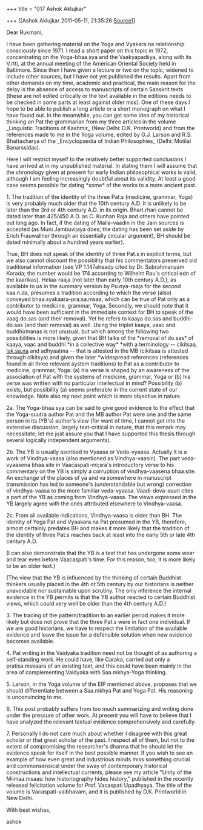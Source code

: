 +++
title = "017 Ashok Aklujkar"

+++
[[Ashok Aklujkar	2011-05-11, 21:35:26 [Source](https://groups.google.com/g/bvparishat/c/UPPDjxJj_TQ)]]



Dear Rukmani,

I have been gathering material on the Yoga and Vyakara.na relationship consciously since 1971. I read a short paper on this topic in 1972, concentrating on the Yoga-bhaa.sya and the Vaakyapadiiya, along with its V.rtti, at the annual meeting of the American Oriental Society held in Baltimore. Since then I have given a lecture or two on the topic, widened to include other sources, but I have not yet published the results. Apart from other demands on my time, academic and practical, the main reason for the delay is the absence of access to manuscripts of certain Sanskrit texts (these are not edited critically or the text available in the editions needs to be checked in some parts at least against older mss). One of these days I hope to be able to publish a long article or a short monograph on what I have found out. In the meanwhile, you can get some idea of my historical thinking on Pat the grammarian from my three articles in the volume \_Linguistic Traditions of Kashmir\_ (New Delhi: D.K. Printworld) and from the references made to me in the Yoga volume, edited by G.J. Larson and R.S. Bhattacharya of the \_Encyclopaedia of Indian Philosophies\_ (Delhi: Motilal Banarssidas).

Here I will restrict myself to the relatively better supported conclusions I have arrived at in my unpublished material. In stating them I will assume that the chronology given at present for early Indian philosophical works is valid, although I am feeling increasingly doubtful about its validity. At least a good case seems possible for dating \*some\* of the works to a more ancient past.

1\. The tradition of the identity of the three Pat.s (medicine, grammar, Yoga) is very probably much older that the 10th century A.D. It is unlikely to be later than the 3rd or 4th century A.D. in its origin. Bhart.rhari cannot be dated later than 425/450 A.D. as C. Kunhan Raja and others have pointed out long ago. In fact, if the dating of Malla-vaadin in the Jain sources is accepted (as Muni Jambuvijaya does; the dating has been set aside by Erich Frauwallner through an essentially circular argument), BH should be dated minimally about a hundred years earlier).

True, BH does not speak of the identity of three Pat.s in explicit terms, but we also cannot discount the possibility that his commentators preserved old traditional information (see VP 1.147already cited by Dr. Subrahmanyam Korada; the number would be 174 according to Wilhelm Rau's critical edn of the kaarikas). Helaa-raaja (not later than early 10th century A.D.), as available to us in the summary version by Pu.nya-raaja for the second kaa.n.da, presumes a tradition according to which the verse (also) conveyed bhaa.syakaara-pra;sa.msaa, which can be true of Pat only as a contributor to medicine, grammar, Yoga. Secondly, we should note that it would have been sufficient in the immediate context for BH to speak of the vaag.do.sas (and their removal). Yet he refers to kaaya do.sas and buddhi-do.sas (and their removal) as well. Using the triplet kaaya, vaac and buddhi/manas is not unusual, but which among the following two possibilities is more likely, given that BH talks of the \*removal of do.sas\* of kaaya, vaac and buddhi \*in a collective way\* \*with a terminology -- cikitsaa, [lak.sa.na](http://lak.sa.na) and adhyaatma -- that is attested in the MB (cikitsaa is attested through cikitsya) and given the later \*widespread references (references found in all three relevant system traditions) to Pat as a contributor to medicine, grammar, Yoga: (a) his verse is shaped by an awareness of the association of Pat with the systems of medicine, grammar, Yoga or (b) his verse was written with no particular intellectual in mind? Possibility (b) exists, but possibility (a) seems preferable in the current state of our knowledge. Note also my next point which is more objective in nature.

2a. The Yoga-bhaa.sya can be said to give good evidence to the effect that the Yoga-suutra author Pat and the MB author Pat were one and the same person in its (YB's) author's view (for want of time, I cannot get into the extensive discussion, largely text-critical in nature, that this remark may necessitate; let me just assure you that I have supported this thesis through several logically independent arguments).

2b. The YB is usually ascribed to Vyaasa or Veda-vyaasa. Actually it is a work of Vindhya-vaasa (also mentioned as Vindhya-vaasin). The part veda-vyaasena bhaa.site in Vaacaspati-mi;sra's introductory verse to his commentary on the YB is simply a corruption of vindhya-vaasena bhaa.site. An exchange of the places of ya and va somewhere in manuscript transmission has led to someone's (understandable but wrong) correction of vindhya-vaasa to the more familiar veda-vyaasa. Vaadi-deva-suuri cites a part of the YB as coming from Vindhya-vaasa. The views expressed in the YB largely agree with the ones attributed elsewhere to Vindhya-vaasa.

2c. From all available indications, Vindhya-vaasa is older than BH. The identity of Yoga Pat and Vyaakara.na Pat presumed in the YB, therefore, almost certainly predates BH and makes it more likely that the tradition of the identity of three Pat.s reaches back at least into the early 5th or late 4th century A.D.

(I can also demonstrate that the YB is a text that has undergone some wear and tear even before Vaacaspati's time. For this reason, too, it is more likely to be an older text.)

(The view that the YB is influenced by the thinking of certain Buddhist thinkers usually placed in the 4th or 5th century by our historians is neither unavoidable nor sustainable upon scrutiny. The only inference the internal evidence in the YB permits is that the YB author reacted to certain Buddhist views, which could very well be older than the 4th century A.D.)

3\. The tracing of the pattern/tradition to an earlier period makes it more likely but does not prove that the three Pat.s were in fact one individual. If we are good historians, we have to respect the limitation of the available evidence and leave the issue for a defensible solution when new evidence becomes available.

4\. Pat writing in the Vaidyaka tradition need not be thought of as authoring a self-standing work. He could have, like Caraka, carried out only a pratisa.mskaara of an existing text, and this could have been mainly in the area of complementing Vaidyaka with Saa.mkhya-Yoga thinking.

5\. Larson, in the Yoga volume of the EIP mentioned above, proposes that we should differentiate between a Saa.mkhya Pat and Yoga Pat. His reasoning is unconvincing to me.

6\. This post probably suffers from too much summarizing and writing done under the pressure of other work. At present you will have to believe that I have analyzed the relevant textual evidence comprehensively and carefully.

7\. Personally I do not care much about whether I disagree with this great scholar or that great scholar of the past. I respect all of them, but not to the extent of compromising the researcher's dharma that he should let the evidence speak for itself in the best possible manner. If you wish to see an example of how even great and industrious minds miss something crucial and commonsensical under the sway of contemporary historical constructions and intellectual currents, please see my article "Unity of the Miimaa.msaas: how historiography hides history," published in the recently released felicitation volume for Prof. Vacaspati Upadhyaya. The title of the volume is Vacaspati-vaibhavam, and it is published by D.K. Printworld in New Delhi.

With best wishes,

ashok

